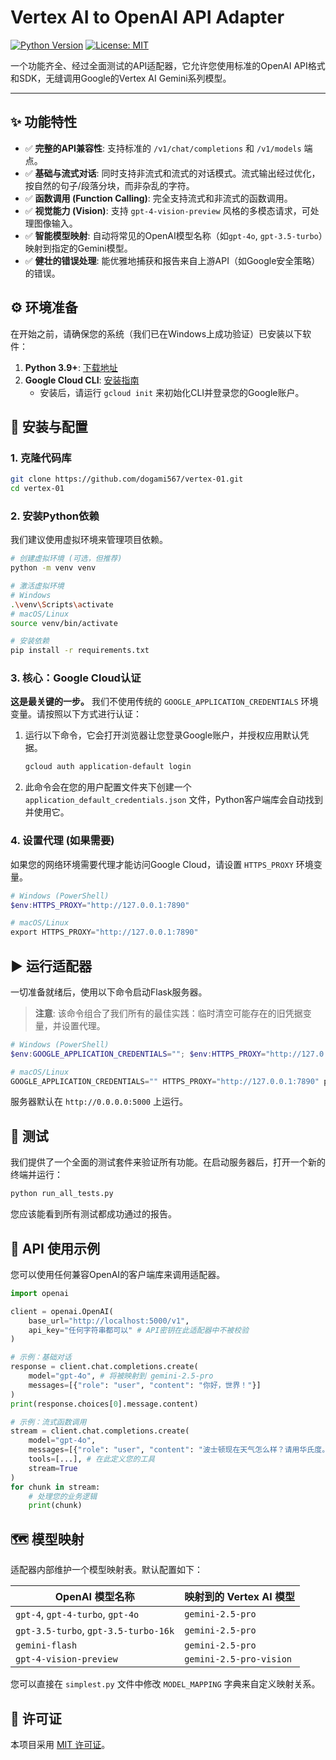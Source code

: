 # Vertex AI to OpenAI API Adapter

[![Python Version](https://img.shields.io/badge/python-3.9+-blue.svg)](https://www.python.org/downloads/)
[![License: MIT](https://img.shields.io/badge/License-MIT-yellow.svg)](https://opensource.org/licenses/MIT)

一个功能齐全、经过全面测试的API适配器，它允许您使用标准的OpenAI API格式和SDK，无缝调用Google的Vertex AI Gemini系列模型。

---

## ✨ 功能特性

- ✅ **完整的API兼容性**: 支持标准的 `/v1/chat/completions` 和 `/v1/models` 端点。
- ✅ **基础与流式对话**: 同时支持非流式和流式的对话模式。流式输出经过优化，按自然的句子/段落分块，而非杂乱的字符。
- ✅ **函数调用 (Function Calling)**: 完全支持流式和非流式的函数调用。
- ✅ **视觉能力 (Vision)**: 支持 `gpt-4-vision-preview` 风格的多模态请求，可处理图像输入。
- ✅ **智能模型映射**: 自动将常见的OpenAI模型名称（如`gpt-4o`, `gpt-3.5-turbo`）映射到指定的Gemini模型。
- ✅ **健壮的错误处理**: 能优雅地捕获和报告来自上游API（如Google安全策略）的错误。

## ⚙️ 环境准备

在开始之前，请确保您的系统（我们已在Windows上成功验证）已安装以下软件：

1.  **Python 3.9+**: [下载地址](https://www.python.org/downloads/)
2.  **Google Cloud CLI**: [安装指南](https://cloud.google.com/sdk/docs/install)
    -   安装后，请运行 `gcloud init` 来初始化CLI并登录您的Google账户。

## 🚀 安装与配置

### 1. 克隆代码库

```bash
git clone https://github.com/dogami567/vertex-01.git
cd vertex-01
```

### 2. 安装Python依赖

我们建议使用虚拟环境来管理项目依赖。

```bash
# 创建虚拟环境 (可选，但推荐)
python -m venv venv

# 激活虚拟环境
# Windows
.\venv\Scripts\activate
# macOS/Linux
source venv/bin/activate

# 安装依赖
pip install -r requirements.txt
```

### 3. 核心：Google Cloud认证

**这是最关键的一步。** 我们不使用传统的 `GOOGLE_APPLICATION_CREDENTIALS` 环境变量。请按照以下方式进行认证：

1.  运行以下命令，它会打开浏览器让您登录Google账户，并授权应用默认凭据。
    ```bash
    gcloud auth application-default login
    ```
2.  此命令会在您的用户配置文件夹下创建一个 `application_default_credentials.json` 文件，Python客户端库会自动找到并使用它。

### 4. 设置代理 (如果需要)

如果您的网络环境需要代理才能访问Google Cloud，请设置 `HTTPS_PROXY` 环境变量。

```powershell
# Windows (PowerShell)
$env:HTTPS_PROXY="http://127.0.0.1:7890"

# macOS/Linux
export HTTPS_PROXY="http://127.0.0.1:7890"
```

## ▶️ 运行适配器

一切准备就绪后，使用以下命令启动Flask服务器。

> **注意**: 该命令组合了我们所有的最佳实践：临时清空可能存在的旧凭据变量，并设置代理。

```powershell
# Windows (PowerShell)
$env:GOOGLE_APPLICATION_CREDENTIALS=""; $env:HTTPS_PROXY="http://127.0.0.1:7890"; python simplest.py

# macOS/Linux
GOOGLE_APPLICATION_CREDENTIALS="" HTTPS_PROXY="http://127.0.0.1:7890" python simplest.py
```

服务器默认在 `http://0.0.0.0:5000` 上运行。

## 🔬 测试

我们提供了一个全面的测试套件来验证所有功能。在启动服务器后，打开一个新的终端并运行：

```bash
python run_all_tests.py
```

您应该能看到所有测试都成功通过的报告。

## 📝 API 使用示例

您可以使用任何兼容OpenAI的客户端库来调用适配器。

```python
import openai

client = openai.OpenAI(
    base_url="http://localhost:5000/v1",
    api_key="任何字符串都可以" # API密钥在此适配器中不被校验
)

# 示例：基础对话
response = client.chat.completions.create(
    model="gpt-4o", # 将被映射到 gemini-2.5-pro
    messages=[{"role": "user", "content": "你好，世界！"}]
)
print(response.choices[0].message.content)

# 示例：流式函数调用
stream = client.chat.completions.create(
    model="gpt-4o",
    messages=[{"role": "user", "content": "波士顿现在天气怎么样？请用华氏度。"}],
    tools=[...], # 在此定义您的工具
    stream=True
)
for chunk in stream:
    # 处理您的业务逻辑
    print(chunk)
```

## 🗺️ 模型映射

适配器内部维护一个模型映射表。默认配置如下：

| OpenAI 模型名称         | 映射到的 Vertex AI 模型      |
| ----------------------- | -------------------------- |
| `gpt-4`, `gpt-4-turbo`, `gpt-4o` | `gemini-2.5-pro`           |
| `gpt-3.5-turbo`, `gpt-3.5-turbo-16k` | `gemini-2.5-pro`           |
| `gemini-flash`          | `gemini-2.5-pro`           |
| `gpt-4-vision-preview`  | `gemini-2.5-pro-vision`    |

您可以直接在 `simplest.py` 文件中修改 `MODEL_MAPPING` 字典来自定义映射关系。

## 📄 许可证

本项目采用 [MIT 许可证](LICENSE)。 